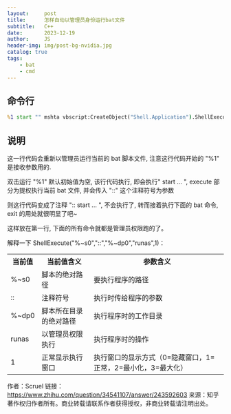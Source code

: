 ```yaml
---
layout:     post
title:      怎样自动以管理员身份运行bat文件
subtitle:   C++
date:       2023-12-19
author:     JS
header-img: img/post-bg-nvidia.jpg
catalog: true
tags:
    - bat
    - cmd
---
```


## 命令行

```cmd
%1 start "" mshta vbscript:CreateObject("Shell.Application").ShellExecute("%~s0","::","%~dp0","runas",1)(window.close)&&exit
```

## 说明

这一行代码会重新以管理员运行当前的 bat 脚本文件, 注意这行代码开始的 "%1" 是接收参数用的.

双击运行 "%1" 默认初始值为空, 该行代码执行, 即会执行" start ... ", execute 部分为提权执行当前 bat 文件, 并会传入 "::" 这个注释符号为参数

则这行代码变成了注释 ":: start ... ", 不会执行了, 转而接着执行下面的 bat 命令, exit 的用处就很明显了吧~

这样放在第一行, 下面的所有命令就都是管理员权限跑的了。

解释一下 ShellExecute("%~s0","::","%~dp0","runas",1)：

<table class="toolTable table" width="100%" cellspacing="0" cellpadding="0">
    <tr>
        <th>当前值</th>
        <th>当前值含义</th>
        <th>参数含义</th>
    </tr>
    <tr>
        <td>%~s0</td>
        <td>脚本的绝对路径</td>
        <td>要执行程序的路径</td>
    </tr>
    <tr>
        <td>::</td>
        <td>注释符号</td>
        <td>执行时传给程序的参数</td>
    </tr>
    <tr>
        <td>%~dp0</td>
        <td>脚本所在目录的绝对路径</td>
        <td>执行程序时的工作目录</td>
    </tr>
    <tr>
        <td>runas</td>
        <td>以管理员权限执行</td>
        <td>执行程序时的操作</td>
    </tr>
    <tr>
        <td>1</td>
        <td>正常显示执行窗口</td>
        <td>执行窗口的显示方式（0=隐藏窗口，1=正常，2=最小化，3=最大化）</td>
    </tr>
</table>


作者：Scruel
链接：https://www.zhihu.com/question/34541107/answer/243592603
来源：知乎
著作权归作者所有。商业转载请联系作者获得授权，非商业转载请注明出处。
